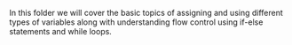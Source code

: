 In this folder we will cover the basic topics of assigning and using
different types of variables along with understanding flow control using 
if-else statements and while loops.
